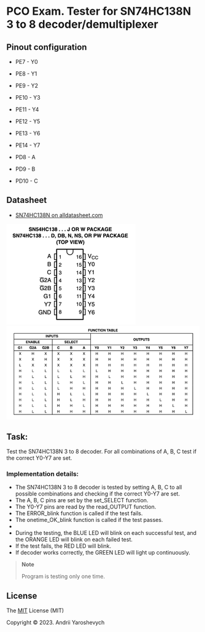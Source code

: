 # PCO Exam. Tester for SN74HC138N 3 to 8 decoder/demultiplexer

## Pinout configuration
* PE7 - Y0
* PE8 - Y1
* PE9 - Y2
* PE10 - Y3
* PE11 - Y4
* PE12 - Y5
* PE13 - Y6
* PE14 - Y7


* PD8 - A
* PD9 - B
* PD10 - C

## Datasheet

* [SN74HC138N on alldatasheet.com](https://pdf1.alldatasheet.com/datasheet-pdf/download/355516/TI/SN74HC138N.html)

![img.png](datasheet/img.png)
![img_1.png](datasheet/img_1.png)

## Task:
Test the SN74HC138N 3 to 8 decoder. For all combinations of A, B, C test if the correct Y0-Y7 are set.


### Implementation details:
* The SN74HC138N 3 to 8 decoder is tested by setting A, B, C to all possible combinations and checking if the correct Y0-Y7 are set.
* The A, B, C pins are set by the set_SELECT function.
* The Y0-Y7 pins are read by the read_OUTPUT function.
* The ERROR_blink function is called if the test fails.
* The onetime_OK_blink function is called if the test passes.
*
* During the testing, the BLUE LED will blink on each successful test, and the ORANGE LED will blink on each failed test.
* If the test fails, the RED LED will blink.
* If decoder works correctly, the GREEN LED will light up continuously.

> **Note**
> 
> Program is testing only one time.

## License
The [MIT](https://choosealicense.com/licenses/mit/) License (MIT)

Copyright © 2023. Andrii Yaroshevych
